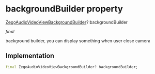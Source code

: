 


# backgroundBuilder property







[ZegoAudioVideoViewBackgroundBuilder](../../zego_uikit_prebuilt_live_audio_room/ZegoAudioVideoViewBackgroundBuilder.md)? backgroundBuilder
  
_<span class="feature">final</span>_



<p>background builder, you can display something when user close camera</p>



## Implementation

```dart
final ZegoAudioVideoViewBackgroundBuilder? backgroundBuilder;
```







